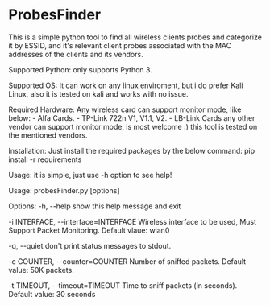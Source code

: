 # ProbesFinder
This is a simple python tool to find all wireless clients probes and categorize it by ESSID, and it's relevant client probes associated with the MAC addresses of the clients and its vendors.

Supported Python:
    only supports Python 3.

Supported OS:
    It can work on any linux enviroment, but i do prefer Kali Linux, also it is tested on kali and works with no issue.

Required Hardware:
    Any wireless card can support monitor mode, like below:
        - Alfa Cards.
        - TP-Link 722n V1, V1.1, V2.
        - LB-Link Cards
        any other vendor can support monitor mode, is most welcome :)
        this tool is tested on the mentioned vendors.

Installation:
    Just install the required packages by the below command:
            pip install -r requirements

Usage:
it is simple, just use -h option to see help!

Usage: probesFinder.py [options]

Options:
  -h, --help            show this help message and exit
  
  -i INTERFACE, --interface=INTERFACE
                        Wireless interface to be used, Must Support Packet
                        Monitoring. Default vlaue: wlan0
                        
  -q, --quiet           don't print status messages to stdout.
  
  -c COUNTER, --counter=COUNTER
                        Number of sniffed packets. Default value: 50K packets.
                        
  -t TIMEOUT, --timeout=TIMEOUT
                        Time to sniff packets (in seconds). Default value: 30
                        seconds



